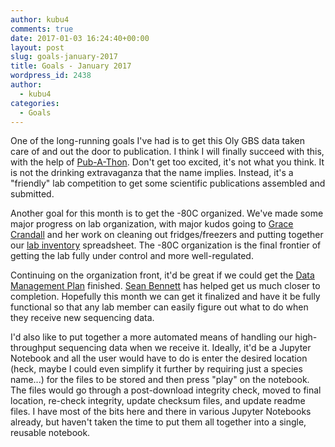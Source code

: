 ```yaml
---
author: kubu4
comments: true
date: 2017-01-03 16:24:40+00:00
layout: post
slug: goals-january-2017
title: Goals - January 2017
wordpress_id: 2438
author:
  - kubu4
categories:
  - Goals
---
```


One of the long-running goals I've had is to get this Oly GBS data taken care of and out the door to publication. I think I will finally succeed with this, with the help of [Pub-A-Thon](httpss://github.com/sr320/LabDocs/issues/400). Don't get too excited, it's not what you think. It is not the drinking extravaganza that the name implies. Instead, it's a "friendly" lab competition to get some scientific publications assembled and submitted.

Another goal for this month is to get the -80C organized. We've made some major progress on lab organization, with major kudos going to [Grace Crandall](httpss://genefish.wordpress.com/author/graceac9/) and her work on cleaning out fridges/freezers and putting together our [lab inventory](https://docs.google.com/spreadsheets/d/11RA_mlLB-3m_GySnTTuDazDdOi0bCxJu2VERuX9Qfx8/edit) spreadsheet. The -80C organization is the final frontier of getting the lab fully under control and more well-regulated.

Continuing on the organization front, it'd be great if we could get the [Data Management Plan](httpss://github.com/sr320/LabDocs/blob/master/DMPseq.md) finished. [Sean Bennett](https://genefish.wordpress.com/author/seanb80/) has helped get us much closer to completion. Hopefully this month we can get it finalized and have it be fully functional so that any lab member can easily figure out what to do when they receive new sequencing data.

I'd also like to put together a more automated means of handling our high-throughput sequencing data when we receive it. Ideally, it'd be a Jupyter Notebook and all the user would have to do is enter the desired location (heck, maybe I could even simplify it further by requiring just a species name...) for the files to be stored and then press "play" on the notebook. The files would go through a post-download integrity check, moved to final location, re-check integrity, update checksum files, and update readme files. I have most of the bits here and there in various Jupyter Notebooks already, but haven't taken the time to put them all together into a single, reusable notebook.
